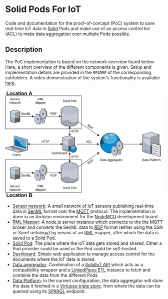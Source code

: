 # Solid Pods For IoT

Code and documentation for the proof-of-concept (PoC) system to save real-time IoT data in [Solid](https://solidproject.org/) Pods and make use of an access control list (ACL) to make data aggregation over multiple Pods possible.

## Description

The PoC implementation is based on the network overview found below. Here, a short overview of the different components is given. Setup and implementation details are provided in the `README` of the corresponding subfolders. A video demonstration of the system's functionality is available [here](https://florsanders.be/vid/Solid_Pods_for_IoT_Demonstration.mp4).

![image-20200908150301105](README.assets/image-20200908150301105.png)

- [Sensor network](https://github.com/lab9k/Solid-Pods-For-IoT/tree/master/Sensor): A small network of IoT sensors publishing real-time data in [SenML](https://tools.ietf.org/html/rfc8428) format over the [MQTT](http://docs.oasis-open.org/mqtt/mqtt/v3.1.1/os/mqtt-v3.1.1-os.html) protocol. The implementation is done in an Arduino environment for the [NodeMCU](https://www.nodemcu.com/index_en.html) development board.
- [RML Mapper](https://github.com/lab9k/Solid-Pods-For-IoT/tree/master/RMLMapper): A node.js server instance which connects to the the MQTT broker and converts the SenML data to [RDF](https://www.w3.org/RDF/) format (either using the SSN or Saref ontology) by means of an [RML](https://rml.io/) mapper, after which the data is saved to a Solid Pod.
- [Solid Pod](https://solidproject.org/): The place where the IoT data gets stored and shared. Either a Pod provider could be used or the Pod could be self-hosted.
- [Dashboard](https://github.com/lab9k/Solid-Pods-For-IoT/tree/master/Dashboard): Simple web application to manage access control for the documents where the IoT data is stored.
- [Data aggregator](https://github.com/lab9k/Solid-Pods-For-IoT/tree/master/Linkedpipe): Combination of a [SolidIoT API](https://github.com/lab9k/Solid-Pods-For-IoT/tree/master/API) which acts as a compatibility wrapper and a [LinkedPipes ETL](https://etl.linkedpipes.com/) instance to fetch and combine the data from the different Pods.
- [Data Platform](https://github.com/lab9k/Solid-Pods-For-IoT/tree/master/SPARQLqueries): In the current configuration, the data aggregator will store the data it fetched in a [Virtuoso triple store](https://virtuoso.openlinksw.com/), from where the data can be queried using its [SPARQL](https://www.w3.org/TR/rdf-sparql-query/) endpoint.
